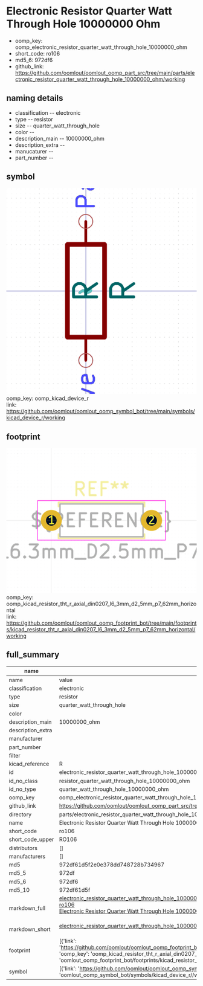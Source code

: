# Electronic Resistor Quarter Watt Through Hole 10000000 Ohm

  
* oomp_key: oomp_electronic_resistor_quarter_watt_through_hole_10000000_ohm 
* short_code: ro106
* md5_6: 972df6  
* github_link: https://github.com/oomlout/oomlout_oomp_part_src/tree/main/parts/electronic_resistor_quarter_watt_through_hole_10000000_ohm/working  
## naming details
* classification -- electronic
* type -- resistor
* size -- quarter_watt_through_hole
* color -- 
* description_main -- 10000000_ohm
* description_extra -- 
* manucaturer -- 
* part_number -- 



## symbol

![](symbol/0/working/working_600.png)  
oomp_key: oomp_kicad_device_r  
link: https://github.com/oomlout/oomlout_oomp_symbol_bot/tree/main/symbols/kicad_device_r/working  

## footprint

![](footprint/0/working/working_600.png)  
oomp_key: oomp_kicad_resistor_tht_r_axial_din0207_l6_3mm_d2_5mm_p7_62mm_horizontal  
link: https://github.com/oomlout/oomlout_oomp_footprint_bot/tree/main/footprints/kicad_resistor_tht_r_axial_din0207_l6_3mm_d2_5mm_p7_62mm_horizontal/working  

## full_summary
| name | value | 
| --- | --- | 
| name | value | 
| classification | electronic | 
| type | resistor | 
| size | quarter_watt_through_hole | 
| color |  | 
| description_main | 10000000_ohm | 
| description_extra |  | 
| manufacturer |  | 
| part_number |  | 
| filter |  | 
| kicad_reference | R | 
| id | electronic_resistor_quarter_watt_through_hole_10000000_ohm | 
| id_no_class | resistor_quarter_watt_through_hole_10000000_ohm | 
| id_no_type | quarter_watt_through_hole_10000000_ohm | 
| oomp_key | oomp_electronic_resistor_quarter_watt_through_hole_10000000_ohm | 
| github_link | https://github.com/oomlout/oomlout_oomp_part_src/tree/main/parts/electronic_resistor_quarter_watt_through_hole_10000000_ohm/working | 
| directory | parts/electronic_resistor_quarter_watt_through_hole_10000000_ohm | 
| name | Electronic Resistor Quarter Watt Through Hole 10000000 Ohm | 
| short_code | ro106 | 
| short_code_upper | RO106 | 
| distributors | [] | 
| manufacturers | [] | 
| md5 | 972df61d5f2e0e378dd748728b734967 | 
| md5_5 | 972df | 
| md5_6 | 972df6 | 
| md5_10 | 972df61d5f | 
| markdown_full | [electronic_resistor_quarter_watt_through_hole_10000000_ohm](https://github.com/oomlout/oomlout_oomp_part_src/tree/main/parts/electronic_resistor_quarter_watt_through_hole_10000000_ohm/working)<br>[ro106](https://github.com/oomlout/oomlout_oomp_part_src/tree/main/parts/electronic_resistor_quarter_watt_through_hole_10000000_ohm/working)<br>[Electronic Resistor Quarter Watt Through Hole 10000000 Ohm](https://github.com/oomlout/oomlout_oomp_part_src/tree/main/parts/electronic_resistor_quarter_watt_through_hole_10000000_ohm/working)<br><br> | 
| markdown_short | [electronic_resistor_quarter_watt_through_hole_10000000_ohm](https://github.com/oomlout/oomlout_oomp_part_src/tree/main/parts/electronic_resistor_quarter_watt_through_hole_10000000_ohm/working)<br><br> | 
| footprint | [{'link': 'https://github.com/oomlout/oomlout_oomp_footprint_bot/tree/main/foootprntss/kicad_resistor_tht_r_axial_din0207_l6_3mm_d2_5mm_p7_62mm_horizontal', 'oomp_key': 'oomp_kicad_resistor_tht_r_axial_din0207_l6_3mm_d2_5mm_p7_62mm_horizontal', 'directory': 'oomlout_oomp_footprint_bot/footprints/kicad_resistor_tht_r_axial_din0207_l6_3mm_d2_5mm_p7_62mm_horizontal//working/working.kicad_mod'}] | 
| symbol | [{'link': 'https://github.com/oomlout/oomlout_oomp_symbol_bot/tree/main/symbols/kicad_device_r', 'oomp_key': 'oomp_kicad_device_r', 'directory': 'oomlout_oomp_symbol_bot/symbols/kicad_device_r//working/working.kicad_sym'}] | 
